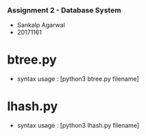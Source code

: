 ### Assignment 2 - Database System

- Sankalp Agarwal
- 20171161

# btree.py 
- syntax usage : [python3 btree.py filename]

# lhash.py
- syntax usage : [python3 lhash.py filename]